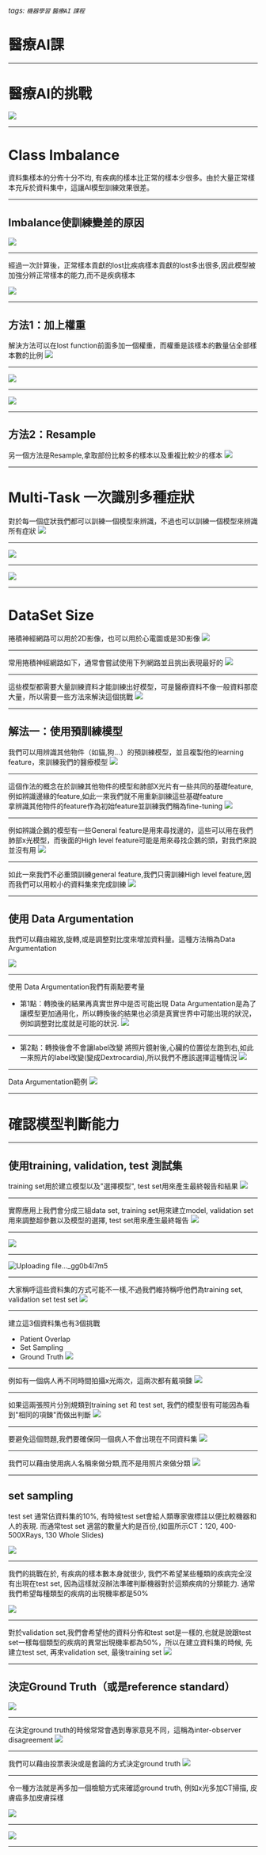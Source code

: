 ###### tags: `機器學習` `醫療AI` `課程`

# 醫療AI課

---

# 醫療AI的挑戰
![](https://i.imgur.com/Uv9IrfM.png)

----

# Class Imbalance
資料集樣本的分佈十分不均, 有疾病的樣本比正常的樣本少很多。由於大量正常樣本充斥於資料集中，這讓AI模型訓練效果很差。

----

## Imbalance使訓練變差的原因
![](https://i.imgur.com/StdYp87.png)

----

經過一次計算後，正常樣本貢獻的lost比疾病樣本貢獻的lost多出很多,因此模型被加強分辨正常樣本的能力,而不是疾病樣本

![](https://i.imgur.com/8wHRGBV.png)

----

## 方法1：加上權重
解決方法可以在lost function前面多加一個權重，而權重是該樣本的數量佔全部樣本數的比例
![](https://i.imgur.com/2VkDJ4x.png)

----

![](https://i.imgur.com/eYxzcyN.png)

----

![](https://i.imgur.com/HpPFpaM.png)

----

## 方法2：Resample
另一個方法是Resample,拿取部份比較多的樣本以及重複比較少的樣本
![](https://i.imgur.com/CuTqqQg.png)

----

# Multi-Task 一次識別多種症狀
對於每一個症狀我們都可以訓練一個模型來辨識，不過也可以訓練一個模型來辨識所有症狀
![](https://i.imgur.com/WvIA3dL.png)

----

![](https://i.imgur.com/ENDWrL0.png)

----

![](https://i.imgur.com/9O1zLTN.png)

----

# DataSet Size
捲積神經網路可以用於2D影像，也可以用於心電圖或是3D影像
![](https://i.imgur.com/H472BGE.png)

----

常用捲積神經網路如下，通常會嘗試使用下列網路並且挑出表現最好的
![](https://i.imgur.com/NX7r6r0.png)

----

這些模型都需要大量訓練資料才能訓練出好模型，可是醫療資料不像一般資料那麼大量，所以需要一些方法來解決這個挑戰
![](https://i.imgur.com/xORMFrO.png)

----

## 解法一：使用預訓練模型
我們可以用辨識其他物件（如貓,狗...）的預訓練模型，並且複製他的learning feature，來訓練我們的醫療模型
![](https://i.imgur.com/5cOesxh.png)

----

這個作法的概念在於訓練其他物件的模型和肺部X光片有一些共同的基礎feature,例如辨識邊緣的feature,如此一來我們就不用重新訓練這些基礎feature  
拿辨識其他物件的feature作為初始feature並訓練我們稱為fine-tuning
![](https://i.imgur.com/JKScL6c.png)

----

例如辨識企鵝的模型有一些General feature是用來尋找邊的，這些可以用在我們肺部x光模型，而後面的High level feature可能是用來尋找企鵝的頭，對我們來說並沒有用
![](https://i.imgur.com/cCIqjFm.png)

----

如此一來我們不必重頭訓練general feature,我們只需訓練High level feature,因而我們可以用較小的資料集來完成訓練
![](https://i.imgur.com/17rMm1i.png)

----

## 使用 Data Argumentation
我們可以藉由縮放,旋轉,或是調整對比度來增加資料量。這種方法稱為Data Argumentation

![](https://i.imgur.com/O1HMFrA.png)

----

使用 Data Argumentation我們有兩點要考量
* 第1點：轉換後的結果再真實世界中是否可能出現
Data Argumentation是為了讓模型更加通用化，所以轉換後的結果也必須是真實世界中可能出現的狀況，例如調整對比度就是可能的狀況. 
![](https://i.imgur.com/QQMGOez.png)



----
* 第2點：轉換後會不會讓label改變
將照片鏡射後,心臟的位置從左跑到右,如此一來照片的label改變(變成Dextrocardia),所以我們不應該選擇這種情況
![](https://i.imgur.com/6k2dZer.png)


----
Data Argumentation範例
![](https://i.imgur.com/NgfmZ6W.png)

----

# 確認模型判斷能力

----

## 使用training, validation, test 測試集
training set用於建立模型以及"選擇模型", test set用來產生最終報告和結果
![](https://i.imgur.com/7820R9L.png)

----

實際應用上我們會分成三組data set, training set用來建立model, validation set用來調整超參數以及模型的選擇, test set用來產生最終報告
![](https://i.imgur.com/Vwx0dwj.png)

----

![](https://i.imgur.com/vdRfj7p.png)

----

![Uploading file..._gg0b4l7m5]()

----

大家稱呼這些資料集的方式可能不一樣,不過我們維持稱呼他們為training set, validation set test set
![](https://i.imgur.com/V1yDH3Z.png)

----

建立這3個資料集也有3個挑戰
* Patient Overlap
* Set Sampling
* Ground Truth
![](https://i.imgur.com/VNYc9Tw.png)

----
例如有一個病人再不同時間拍攝x光兩次，這兩次都有戴項鍊
![](https://i.imgur.com/vrEyWM0.png)

----

如果這兩張照片分別規類到training set 和 test set, 我們的模型很有可能因為看到"相同的項鍊"而做出判斷
![](https://i.imgur.com/EOW0PnN.png)

----

要避免這個問題,我們要確保同一個病人不會出現在不同資料集
![](https://i.imgur.com/khWBoHM.png)

----

我們可以藉由使用病人名稱來做分類,而不是用照片來做分類
![](https://i.imgur.com/ukBO9dc.png)

----
## set sampling
test set 通常佔資料集的10%, 有時候test set會給人類專家做標註以便比較機器和人的表現. 而通常test set 適當的數量大約是百份,(如圖所示CT：120, 400-500XRays, 130 Whole Slides)

![](https://i.imgur.com/9azECJO.png)

----
我們的挑戰在於, 有疾病的樣本數本身就很少, 我們不希望某些種類的疾病完全沒有出現在test set, 因為這樣就沒辦法準確判斷機器對於這類疾病的分類能力. 通常我們希望每種類型的疾病的出現機率都是50%

![](https://i.imgur.com/UnzqOyW.png)

----

對於validation set,我們會希望他的資料分佈和test set是一樣的,也就是說跟test set一樣每個類型的疾病的異常出現機率都為50%，所以在建立資料集的時候, 先建立test set, 再來validation set, 最後training set
![](https://i.imgur.com/EUrHw4r.png)

----

## 決定Ground Truth（或是reference standard）
![](https://i.imgur.com/d9NcKZh.png)

----

在決定ground truth的時候常常會遇到專家意見不同，這稱為inter-observer disagreement
![](https://i.imgur.com/6FKQqYD.png)

----

我們可以藉由投票表決或是套論的方式決定ground truth
![](https://i.imgur.com/h869E1N.png)

----

令一種方法就是再多加一個檢驗方式來確認ground truth, 例如x光多加CT掃描, 皮膚癌多加皮膚採樣

![](https://i.imgur.com/8qfmCgP.png)

----

![](https://i.imgur.com/80EGLMI.jpg)

----



